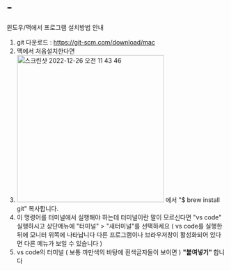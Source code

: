 # -
윈도우/맥에서 프로그램 설치방법 안내

1. git 다운로드 : https://git-scm.com/download/mac 
2. 맥에서 처음설치한다면 <br>
3. <img width="338" alt="스크린샷 2022-12-26 오전 11 43 46" src="https://user-images.githubusercontent.com/48478079/209492952-be1522a0-0b1a-4b58-bf68-3ac9ac417a95.png"> 에서 "$ brew install git" 복사합니다.
4. 이 명령어를 터미널에서 실행해야 하는데 터미널이란 말이 모르신다면 "vs code" 실행하시고 상단메뉴에 "터미널" > "새터미널"를 선택하세요 ( vs code를 실행한 뒤에 모니터 위쪽에 나타납니다  다른 프로그램이나 브라우저창이 활성화되어 있다면 다른 메뉴가 보일 수 있습니다 )
5. vs code의 터미널 ( 보통 까만색의 바탕에 흰색글자들이 보이면 ) <b>"붙여넣기" </b>합니다
